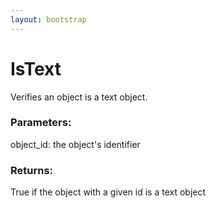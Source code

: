 ```yaml
---
layout: bootstrap
---
```


# IsText

Verifies an object is a text object.
        

### Parameters:

object_id: the object's identifier
        

### Returns:


True if the object with a given id is a text object
        
